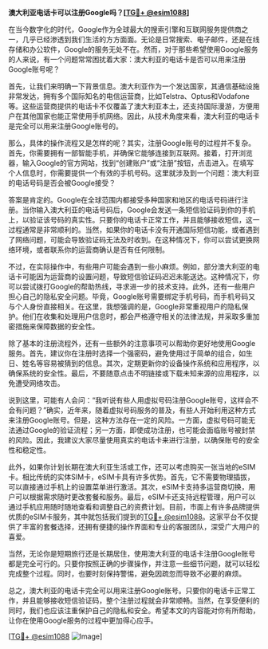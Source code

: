 **澳大利亚电话卡可以注册Google吗？[[TG💪+ @esim1088](https://t.me/s/esim1088)]**

在当今数字化的时代，Google作为全球最大的搜索引擎和互联网服务提供商之一，几乎已经渗透到我们生活的方方面面。无论是日常搜索、电子邮件，还是在线存储和办公软件，Google的服务无处不在。然而，对于那些希望使用Google服务的人来说，有一个问题常常困扰着大家：澳大利亚的电话卡是否可以用来注册Google账号呢？

首先，让我们来明确一下背景信息。澳大利亚作为一个发达国家，其通信基础设施非常发达，拥有多个国际知名的电信运营商，比如Telstra、Optus和Vodafone等。这些运营商提供的电话卡不仅覆盖了澳大利亚本土，还支持国际漫游，方便用户在其他国家也能正常使用手机网络。因此，从技术角度来看，澳大利亚的电话卡是完全可以用来注册Google账号的。

那么，具体的操作流程又是怎样的呢？其实，注册Google账号的过程并不复杂。首先，你需要拥有一部智能手机，并确保它能够连接到互联网。接着，打开浏览器，输入Google的官方网站，找到“创建账户”或“注册”按钮，点击进入。在填写个人信息时，你需要提供一个有效的手机号码。这里就涉及到一个问题：澳大利亚的电话号码是否会被Google接受？

答案是肯定的。Google在全球范围内都接受多种国家和地区的电话号码进行注册。当你输入澳大利亚的电话号码后，Google会发送一条短信验证码到你的手机上，以验证该号码的真实性。只要你的电话卡正常工作，并且能够接收短信，这一过程通常是非常顺利的。当然，如果你的电话卡没有开通国际短信功能，或者遇到了网络问题，可能会导致验证码无法及时收到。在这种情况下，你可以尝试更换网络环境，或者联系你的运营商确认是否有任何限制。

不过，在实际操作中，有些用户可能会遇到一些小麻烦。例如，部分澳大利亚的电话卡可能因为运营商的设置问题，导致短信验证码迟迟未能送达。这种情况下，你可以尝试拨打Google的帮助热线，寻求进一步的技术支持。此外，还有一些用户担心自己的隐私安全问题。毕竟，Google账号需要绑定手机号码，而手机号码又与个人身份直接相关。在这里，我想强调的是，Google非常重视用户的隐私保护。他们在收集和处理用户信息时，都会严格遵守相关的法律法规，并采取多重加密措施来保障数据的安全性。

除了基本的注册流程外，还有一些额外的注意事项可以帮助你更好地使用Google服务。首先，建议你在注册时选择一个强密码，避免使用过于简单的组合，如生日、姓名等容易被猜到的信息。其次，定期更新你的设备操作系统和应用程序，以确保系统的安全性。最后，不要随意点击不明链接或下载未知来源的应用程序，以免遭受网络攻击。

说到这里，可能有人会问：“我听说有些人用虚拟号码注册Google账号，这样会不会有问题？”确实，近年来，随着虚拟号码服务的普及，有些人开始利用这种方式来注册Google账号。但是，这种方法存在一定的风险。一方面，虚拟号码可能无法通过Google的验证流程；另一方面，即使成功注册，也可能会面临账号被封禁的风险。因此，我建议大家尽量使用真实的电话卡来进行注册，以确保账号的安全性和稳定性。

此外，如果你计划长期在澳大利亚生活或工作，还可以考虑购买一张当地的eSIM卡。相比传统的实体SIM卡，eSIM卡具有许多优势。首先，它不需要物理插拔，可以直接通过手机上的设置菜单进行激活。其次，eSIM卡支持多运营商切换，用户可以根据需求随时更改套餐和服务。最后，eSIM卡还支持远程管理，用户可以通过手机应用随时随地查看和调整自己的资费计划。目前，市面上有许多品牌提供优质的eSIM卡服务，其中就包括我们提到的[TG💪+ @esim1088](https://t.me/s/esim1088)。这家平台不仅提供了丰富的套餐选择，还拥有便捷的操作界面和专业的客服团队，深受广大用户的喜爱。

当然，无论你是短期旅行还是长期居住，使用澳大利亚的电话卡注册Google账号都是完全可行的。只要你按照正确的步骤操作，并注意一些细节问题，就可以轻松完成整个过程。同时，也要时刻保持警惕，避免因疏忽而导致不必要的麻烦。

总之，澳大利亚的电话卡完全可以用来注册Google账号。只要你的电话卡正常工作，并且能够接收短信验证码，整个注册过程就会非常顺畅。当然，在享受便利的同时，我们也应该注重保护自己的隐私和安全。希望本文的内容能对你有所帮助，让你在使用Google服务的过程中更加得心应手。

[[TG💪+ @esim1088](https://t.me/s/esim1088) ![Image](https://i.postimg.cc/4NQfJmqS/Snipaste-2025-05-13-00-14-12.png)]